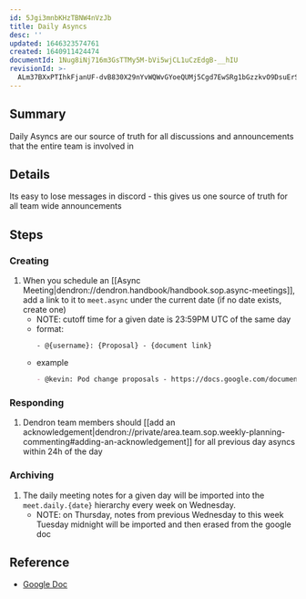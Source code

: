 ```yaml
---
id: 5Jgi3mnbKHzTBNW4nVzJb
title: Daily Asyncs
desc: ''
updated: 1646323574761
created: 1640911424474
documentId: 1Nug8iNj716m3GsTTMy5M-bVi5wjCL1uCzEdgB-__hIU
revisionId: >-
  ALm37BXxPTIhkFjanUF-dvB830X29nYvWQWvGYoeQUMj5Cgd7EwSRg1bGzzkvO9DsuErSzRbCwMRcL0Fll2qQg
---
```


## Summary

Daily Asyncs are our source of truth for all discussions and announcements that the entire team is involved in

## Details

Its easy to lose messages in discord - this gives us one source of truth for all team wide announcements

## Steps

### Creating
1. When you schedule an [[Async Meeting|dendron://dendron.handbook/handbook.sop.async-meetings]], add a link to it to `meet.async` under the current date (if no date exists, create one)
    - NOTE: cutoff time for a given date is 23:59PM UTC of the same day
    - format: 
        ```
        - @{username}: {Proposal} - {document link}
        ```
    - example
        ```md
        - @kevin: Pod change proposals - https://docs.google.com/document/d/11f8fYmdbm_hBdcjUnH8F5NN1gXM9WvqlrTGpwBu0l5w/edit
        ```

### Responding
1. Dendron team members should [[add an acknowledgement|dendron://private/area.team.sop.weekly-planning-commenting#adding-an-acknowledgement]] for all previous day asyncs within 24h of the day

### Archiving
1. The daily meeting notes for a given day will be imported into the `meet.daily.{date}` hierarchy every week on Wednesday. 
    - NOTE: on Thursday, notes from previous Wednesday to this week Tuesday midnight will be imported and then erased from the google doc

## Reference
- [Google Doc](https://docs.google.com/document/d/1rXFHzitEiZP9IoMy_jGJJCfjS5Tdd2QzPEe5ydfPIe0/edit?usp=sharing)



